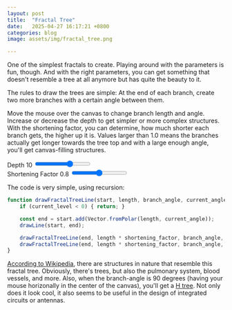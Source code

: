 ```yaml
---
layout: post
title:  "Fractal Tree"
date:   2025-04-27 16:17:21 +0800
categories: blog
image: assets/img/fractal_tree.png

---
```


One of the simplest fractals to create.
Playing around with the parameters is fun, though.
And with the right parameters, you can get something that doesn't resemble a tree at all anymore but has quite the beauty to it.

The rules to draw the trees are simple: At the end of each branch, create two more branches with a certain angle between them.

Move the mouse over the canvas to change branch length and angle.
Increase or decrease the depth to get simpler or more complex structures.
With the shortening factor, you can determine, how much shorter each branch gets, the higher up it is.
Values larger than 1.0 means the branches actually get longer towards the tree top and with a large enough angle, you'll get canvas-filling structures.

<link rel="stylesheet" href="/assets/css/styles.css" />

<div class="slider-container">
    <label for="depthSlider">Depth</label>
    <span id="depthValue">10</span>
    <input id="depthSlider" type="range" min="1" max="15" step="1" value="10" />
</div>

<div class="slider-container">
    <label for="shorteningFactorSlider">Shortening Factor</label>
    <span id="shorteningFactorValue">0.8</span>
    <input id="shorteningFactorSlider" type="range" min="0.1" max="1.5" step="0.05" value="0.8" />
</div>

<canvas id="fractalTreeCanvas" style="touch-action:none;"></canvas>

<script src="/assets/js/interactive_animations/src/util.js"></script>
<script src="/assets/js/interactive_animations/src/vector.js"></script>
<script src="/assets/js/interactive_animations/src/input.js"></script>
<script src="/assets/js/interactive_animations/src/environment.js"></script>
<script src="/assets/js/interactive_animations/src/drawing.js"></script>
<script src="/assets/js/interactive_animations/fractal_tree.js"></script>

The code is very simple, using recursion:
```js
function drawFractalTreeLine(start, length, branch_angle, current_angle, current_level, shortening_factor = 1.0) {
    if (current_level < 0) { return; }

    const end = start.add(Vector.fromPolar(length, current_angle));
    drawLine(start, end);

    drawFractalTreeLine(end, length * shortening_factor, branch_angle, current_angle + branch_angle, current_level - 1, shortening_factor);
    drawFractalTreeLine(end, length * shortening_factor, branch_angle, current_angle - branch_angle, current_level - 1, shortening_factor);
}
```

[According to Wikipedia](https://en.wikipedia.org/wiki/Fractal_canopy), there are structures in nature that resemble this fractal tree.
Obviously, there's trees, but also the pulmonary system, blood vessels, and more.
Also, when the branch-angle is 90 degrees (having your mouse horizonally in the center of the canvas), you'll get a [H tree](https://en.wikipedia.org/wiki/H_tree).
Not only does it look cool, it also seems to be useful in the design of integrated circuits or antennas.
